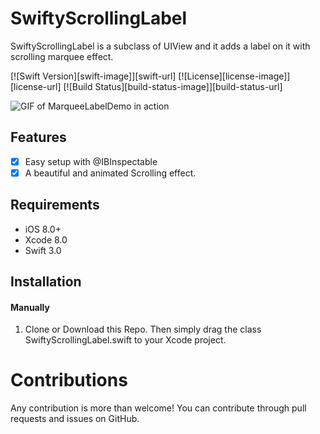 # SwiftyScrollingLabel
SwiftyScrollingLabel is a subclass of UIView and it  adds a label on it with scrolling marquee effect.

[![Swift Version][swift-image]][swift-url]
[![License][license-image]][license-url]
[![Build Status][build-status-image]][build-status-url]

![GIF of MarqueeLabelDemo in action](https://cloud.githubusercontent.com/assets/7422405/25655178/a53af7da-3011-11e7-8b25-02e39ed5a705.gif)

## Features

- [x] Easy setup with @IBInspectable
- [x] A beautiful and animated Scrolling effect.

## Requirements

- iOS 8.0+
- Xcode 8.0
- Swift 3.0

## Installation

#### Manually
1. Clone or Download this Repo. Then simply drag the class SwiftyScrollingLabel.swift to your Xcode project.


# Contributions

Any contribution is more than welcome! You can contribute through pull requests and issues on GitHub.


  
